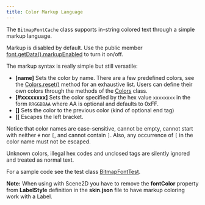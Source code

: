```yaml
---
title: Color Markup Language
---
```

The `BitmapFontCache` class supports in-string colored text through a simple markup language.

Markup is disabled by default. Use the public member [font.getData().markupEnabled](https://libgdx.badlogicgames.com/nightlies/docs/api/com/badlogic/gdx/graphics/g2d/BitmapFont.BitmapFontData.html#markupEnabled) to turn it on/off.

The markup syntax is really simple but still versatile:
- **[name]** Sets the color by name. There are a few predefined colors, see the [Colors.reset()](https://github.com/libgdx/libgdx/blob/master/gdx/src/com/badlogic/gdx/graphics/Colors.java) method for an exhaustive list. Users can define their own colors through the methods of the [Colors](https://libgdx.badlogicgames.com/nightlies/docs/api/com/badlogic/gdx/graphics/Colors.html) class.
- **[#xxxxxxxx]** Sets the color specified by the hex value `xxxxxxxx` in the form `RRGGBBAA` where AA is optional and defaults to 0xFF.
- **[]** Sets the color to the previous color (kind of optional end tag)
- **[[** Escapes the left bracket.

Notice that color names are case-sensitive, cannot be empty, cannot start with neither `#` nor `[`, and cannot contain `]`. Also, any occurrence of `[` in the color name must not be escaped.

Unknown colors, illegal hex codes and unclosed tags are silently ignored and treated as normal text.

For a sample code see the test class [BitmapFontTest](https://github.com/libgdx/libgdx/blob/master/tests/gdx-tests/src/com/badlogic/gdx/tests/BitmapFontTest.java).

**Note:** When using with Scene2D you have to remove the **fontColor** property from **LabelStyle** definition in the **skin.json** file to have markup coloring work with a Label. 